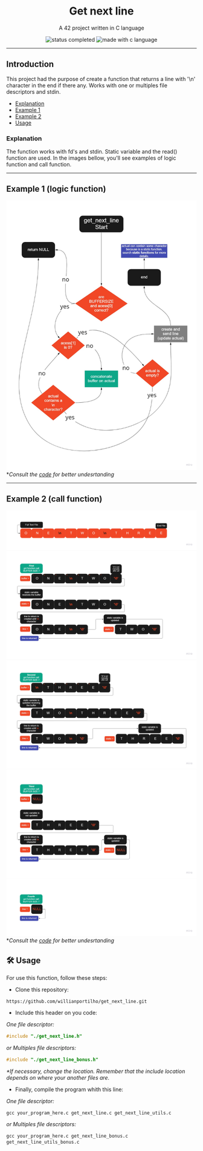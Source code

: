 <h1 align="center"> Get next line </h1>

<p align="center"> A 42 project written in C language</p>

<p align="center">
  <img alt="status completed" src="https://img.shields.io/badge/STATUS-COMPLETED-green">
  <img alt="made with c language" src="https://img.shields.io/badge/MADE%20WITH-C-blue">
</p>

---

## Introduction

<p> This project had the purpose of create a function that returns a line with '\n' character in the end if there any. Works with one or multiples file descriptors and stdin. </p>

- [Explanation](#Explanation)
- [Example 1](#example-1-logic-function)
- [Example 2](#example-2-call-function)
- [Usage](#%EF%B8%8F-usage)

### Explanation
The function works with fd's and stdin. Static variable and the read() function are used.
In the images bellow, you'll see examples of logic function and call function.

---

## Example 1 (logic function)
![logic function image](images/example_1.jpg)
*_Consult the [code](get_next_line.c) for better undesrtanding_

---

## Example 2 (call function)
![call function image_0](images/example_2_0.jpg)
![call function image_1](images/example_2_1.jpg)
![call function image_2](images/example_2_2.jpg)
![call function image_3](images/example_2_3.jpg)
![call function image_4](images/example_2_4.jpg)
*_Consult the [code](get_next_line.c) for better undesrtanding_

## 🛠️ Usage
<p> For use this function, follow these steps:</p>

- Clone this repository:
```
https://github.com/willianportilho/get_next_line.git
```

- Include this header on you code:  

_One file descriptor:_
``` c
#include "./get_next_line.h"
```

_or Multiples file descriptors:_
``` c
#include "./get_next_line_bonus.h"
```
_*If necessary, change the location. Remember that the include location depends on where your another files are._  


- Finally, compile the program whith this line: 
 
_One file descriptor:_
```
gcc your_program_here.c get_next_line.c get_next_line_utils.c
```

_or Multiples file descriptors:_
```
gcc your_program_here.c get_next_line_bonus.c get_next_line_utils_bonus.c
```

